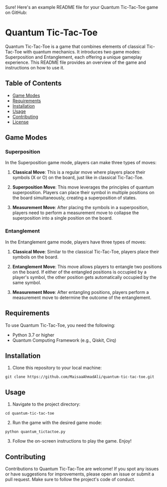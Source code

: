 Sure! Here's an example README file for your Quantum Tic-Tac-Toe game on GitHub:

# Quantum Tic-Tac-Toe

Quantum Tic-Tac-Toe is a game that combines elements of classical Tic-Tac-Toe with quantum mechanics. It introduces two game modes: Superposition and Entanglement, each offering a unique gameplay experience. This README file provides an overview of the game and instructions on how to use it.

## Table of Contents

- [Game Modes](#game-modes)
- [Requirements](#requirements)
- [Installation](#installation)
- [Usage](#usage)
- [Contributing](#contributing)
- [License](#license)

## Game Modes

### Superposition

In the Superposition game mode, players can make three types of moves:

1. **Classical Move**: This is a regular move where players place their symbols (X or O) on the board, just like in classical Tic-Tac-Toe.

2. **Superposition Move**: This move leverages the principles of quantum superposition. Players can place their symbol in multiple positions on the board simultaneously, creating a superposition of states.

3. **Measurement Move**: After placing the symbols in a superposition, players need to perform a measurement move to collapse the superposition into a single position on the board.

### Entanglement

In the Entanglement game mode, players have three types of moves:

1. **Classical Move**: Similar to the classical Tic-Tac-Toe, players place their symbols on the board.

2. **Entanglement Move**: This move allows players to entangle two positions on the board. If either of the entangled positions is occupied by a player's symbol, the other position gets automatically occupied by the same symbol.

3. **Measurement Move**: After entangling positions, players perform a measurement move to determine the outcome of the entanglement.

## Requirements

To use Quantum Tic-Tac-Toe, you need the following:

- Python 3.7 or higher
- Quantum Computing Framework (e.g., Qiskit, Cirq)

## Installation

1. Clone this repository to your local machine:

```
git clone https://github.com/MaisaaAhmadAli/quantum-tic-tac-toe.git

```

## Usage

1. Navigate to the project directory:

```
cd quantum-tic-tac-toe
```

2. Run the game with the desired game mode:
```
python quantum_tictactoe.py

```
3. Follow the on-screen instructions to play the game. Enjoy!

## Contributing

Contributions to Quantum Tic-Tac-Toe are welcome! If you spot any issues or have suggestions for improvements, please open an issue or submit a pull request. Make sure to follow the project's code of conduct.

